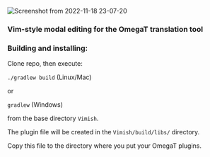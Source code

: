 ![Screenshot from 2022-11-18 23-07-20](https://user-images.githubusercontent.com/54257961/202835312-9095986f-c5f2-4588-ae34-51b9ff2f5a7d.png)

### Vim-style modal editing for the OmegaT translation tool

### Building and installing:

Clone repo, then execute:

`./gradlew build` (Linux/Mac)

or

`gradlew` (Windows)

from the base directory `Vimish`.

The plugin file will be created in the `Vimish/build/libs/` directory.

Copy this file to the directory where you put your OmegaT plugins.
